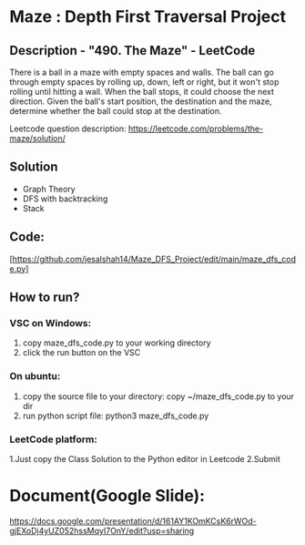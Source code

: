 # Maze : Depth First Traversal Project
## Description - "490. The Maze" - LeetCode
There is a ball in a maze with empty spaces and walls. The ball can go through empty spaces by rolling up, down, left or right, but it won't stop rolling until hitting a wall. When the ball stops, it could choose the next direction.
Given the ball's start position, the destination and the maze, determine whether the ball could stop at the destination.

Leetcode question description: 
https://leetcode.com/problems/the-maze/solution/


## Solution
- Graph Theory
- DFS with backtracking
- Stack

## Code: 
[https://github.com/jesalshah14/Maze_DFS_Project/edit/main/maze_dfs_code.py]


## How to run?

### VSC on Windows:
1. copy maze_dfs_code.py to your working directory
2. click the run button on the VSC
   
### On ubuntu:
1. copy the source file to your directory: 
    copy ~/maze_dfs_code.py to your dir 
2. run python script file: 
    python3 maze_dfs_code.py
    
### LeetCode platform:
1.Just copy the Class Solution to the Python editor in Leetcode
2.Submit

# Document(Google Slide): 
https://docs.google.com/presentation/d/161AY1KOmKCsK6rWOd-gjEXoDj4yUZ052hssMqyI7OnY/edit?usp=sharing
